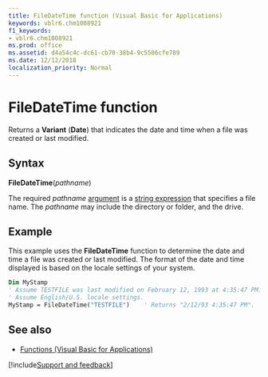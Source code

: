 ```yaml
---
title: FileDateTime function (Visual Basic for Applications)
keywords: vblr6.chm1008921
f1_keywords:
- vblr6.chm1008921
ms.prod: office
ms.assetid: d4a54c4c-dc61-cb70-38b4-9c5506cfe789
ms.date: 12/12/2018
localization_priority: Normal
---
```



# FileDateTime function

Returns a **Variant** (**Date**) that indicates the date and time when a file was created or last modified.

## Syntax

**FileDateTime**(_pathname_)

The required _pathname_ [argument](../../Glossary/vbe-glossary.md#argument) is a [string expression](../../Glossary/vbe-glossary.md#string-expression) that specifies a file name. The _pathname_ may include the directory or folder, and the drive.

## Example

This example uses the **FileDateTime** function to determine the date and time a file was created or last modified. The format of the date and time displayed is based on the locale settings of your system.


```vb
Dim MyStamp
' Assume TESTFILE was last modified on February 12, 1993 at 4:35:47 PM.
' Assume English/U.S. locale settings.
MyStamp = FileDateTime("TESTFILE")    ' Returns "2/12/93 4:35:47 PM".


```


## See also

- [Functions (Visual Basic for Applications)](../functions-visual-basic-for-applications.md)

[!include[Support and feedback](~/includes/feedback-boilerplate.md)]
